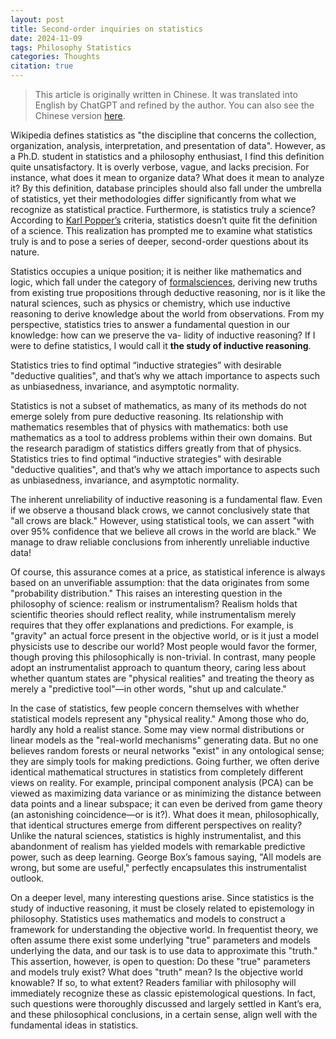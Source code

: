 ```yaml
---
layout: post
title: Second-order inquiries on statistics
date: 2024-11-09
tags: Philosophy Statistics
categories: Thoughts
citation: true
---
```


> This article is originally written in Chinese. It was translated into English by ChatGPT and refined by the author. You can also see the Chinese version [here](https://zhuanlan.zhihu.com/p/5990531684).

Wikipedia defines statistics as "the discipline that concerns the collection, organization, analysis, interpretation, and presentation of data". However, as a Ph.D. student in statistics and a philosophy enthusiast, I find this definition quite unsatisfactory. It is overly verbose, vague, and lacks precision. For instance, what does it mean to organize data? What does it mean to analyze it? By this definition, database principles should also fall under the umbrella of statistics, yet their methodologies differ significantly from what we recognize as statistical practice. Furthermore, is statistics truly a science? According to [Karl Popper’s](https://en.wikipedia.org/wiki/Karl_Popper) criteria, statistics doesn’t quite fit the definition of a science. This realization has prompted me to examine what statistics truly is and to pose a series of deeper, second-order questions about its nature.

Statistics occupies a unique position; it is neither like mathematics and logic, which fall under the category of [formalsciences]([https://zhida.zhihu.com/search?content_id=650090079&content_type=Answer&match_order=1&q=%E5%BD%A2%E5%BC%8F%E7%A7%91%E5%AD%A6&zhida_source=entity](https://en.wikipedia.org/wiki/Formal_science)), deriving new truths from existing true propositions through deductive reasoning, nor is it like the natural sciences, such as physics or chemistry, which use inductive reasoning to derive knowledge about the world from observations. From my perspective, statistics tries to answer a fundamental question in our knowledge: how can we preserve the va-
lidity of inductive reasoning? If I were to define statistics, I would call it **the study of inductive reasoning**.

Statistics tries to find optimal “inductive strategies” with desirable "deductive qualities", and that’s why we attach importance to aspects such as unbiasedness, invariance, and asymptotic normality.

Statistics is not a subset of mathematics, as many of its methods do not emerge solely from pure deductive reasoning. Its relationship with mathematics resembles that of physics with mathematics: both use mathematics as a tool to address problems within their own domains. But the research paradigm of statistics differs greatly from that of physics. Statistics tries to find optimal “inductive strategies” with desirable "deductive qualities", and that’s why we attach importance to aspects such as unbiasedness, invariance, and asymptotic normality.

The inherent unreliability of inductive reasoning is a fundamental flaw. Even if we observe a thousand black crows, we cannot conclusively state that "all crows are black." However, using statistical tools, we can assert "with over 95% confidence that we believe all crows in the world are black." We manage to draw reliable conclusions from inherently unreliable inductive data!

Of course, this assurance comes at a price, as statistical inference is always based on an unverifiable assumption: that the data originates from some "probability distribution." This raises an interesting question in the philosophy of science: realism or instrumentalism? Realism holds that scientific theories should reflect reality, while instrumentalism merely requires that they offer explanations and predictions. For example, is "gravity" an actual force present in the objective world, or is it just a model physicists use to describe our world? Most people would favor the former, though proving this philosophically is non-trivial. In contrast, many people adopt an instrumentalist approach to quantum theory, caring less about whether quantum states are "physical realities" and treating the theory as merely a "predictive tool"—in other words, "shut up and calculate."

In the case of statistics, few people concern themselves with whether statistical models represent any "physical reality." Among those who do, hardly any hold a realist stance. Some may view normal distributions or linear models as the "real-world mechanisms" generating data. But no one believes random forests or neural networks "exist" in any ontological sense; they are simply tools for making predictions. Going further, we often derive identical mathematical structures in statistics from completely different views on reality. For example, principal component analysis (PCA) can be viewed as maximizing data variance or as minimizing the distance between data points and a linear subspace; it can even be derived from game theory (an astonishing coincidence—or is it?). What does it mean, philosophically, that identical structures emerge from different perspectives on reality? Unlike the natural sciences, statistics is highly instrumentalist, and this abandonment of realism has yielded models with remarkable predictive power, such as deep learning. George Box’s famous saying, "All models are wrong, but some are useful," perfectly encapsulates this instrumentalist outlook.

On a deeper level, many interesting questions arise. Since statistics is the study of inductive reasoning, it must be closely related to epistemology in philosophy. Statistics uses mathematics and models to construct a framework for understanding the objective world. In frequentist theory, we often assume there exist some underlying "true" parameters and models underlying the data, and our task is to use data to approximate this "truth." This assertion, however, is open to question: Do these "true" parameters and models truly exist? What does "truth" mean? Is the objective world knowable? If so, to what extent? Readers familiar with philosophy will immediately recognize these as classic epistemological questions. In fact, such questions were thoroughly discussed and largely settled in Kant’s era, and these philosophical conclusions, in a certain sense, align well with the fundamental ideas in statistics.